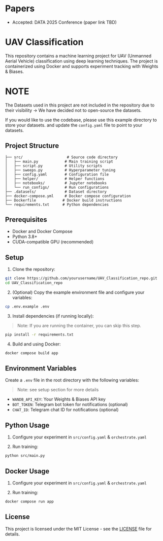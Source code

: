 # Papers

- Accepted: DATA 2025 Conference (paper link TBD)

# UAV Classification

This repository contains a machine learning project for UAV (Unmanned Aerial Vehicle) classification using deep learning techniques. The project is containerized using Docker and supports experiment tracking with Weights & Biases.

# **NOTE**

The Datasets used in this project are not included in the repository due to their visibility -> We have decided not to open-source the datasets.

If you would like to use the codebase, please use this example directory to store your datasets. and update the `config.yaml` file to point to your datasets.

## Project Structure

```
├── src/                    # Source code directory
│   ├── main.py            # Main training script
│   ├── script.py          # Utility scripts
│   ├── sweeps.py          # Hyperparameter tuning
│   ├── config.yaml        # Configuration file
│   ├── helper/            # Helper functions
│   ├── notebooks/         # Jupyter notebooks
│   └── run_configs/       # Run configurations
├── .datasets/             # Dataset directory
├── docker-compose.yml     # Docker compose configuration
├── Dockerfile            # Docker build instructions
└── requirements.txt      # Python dependencies
```

## Prerequisites

- Docker and Docker Compose
- Python 3.8+
- CUDA-compatible GPU (recommended)

## Setup

1. Clone the repository:
```bash
git clone https://github.com/yourusername/UAV_Classification_repo.git
cd UAV_Classification_repo
```

2. (Optional) Copy the example environment file and configure your variables:
```bash
cp .env.example .env
```

3. Install dependencies (if running locally):
> Note: If you are running the container, you can skip this step.
```bash
pip install -r requirements.txt
```

4. Build and using Docker:

```bash
docker compose build app
```



## Environment Variables

Create a `.env` file in the root directory with the following variables:
> Note: see setup section for more details

- `WANDB_API_KEY`: Your Weights & Biases API key
- `BOT_TOKEN`: Telegram bot token for notifications (optional)
- `CHAT_ID`: Telegram chat ID for notifications (optional)

## Python Usage

1. Configure your experiment in `src/config.yaml` & `orchestrate.yaml`

2. Run training:
```bash
python src/main.py
```

## Docker Usage
1. Configure your experiment in `src/config.yaml` & `orchestrate.yaml`

2. Run training:
```bash
docker compose run app
```
## License

This project is licensed under the MIT License - see the [LICENSE](LICENSE) file for details. 
